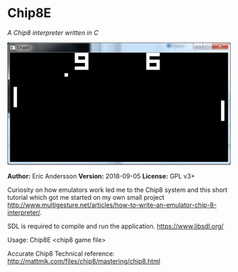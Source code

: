 # Chip8E
<i>A Chip8 interpreter written in C</i>

![alt text](https://github.com/andeeric/Chip8E/blob/master/scrn.png "screenshot of playing Pong using Chip8E")

<b>Author:</b> Eric Andersson
<b>Version:</b> 2018-09-05
<b>License:</b> GPL v3+

Curiosity on how emulators work led me to the Chip8 system and this short tutorial which got me started on my own small project http://www.multigesture.net/articles/how-to-write-an-emulator-chip-8-interpreter/.

SDL is required to compile and run the application. https://www.libsdl.org/

Usage: Chip8E \<chip8 game file\>

Accurate Chip8 Technical reference: http://mattmik.com/files/chip8/mastering/chip8.html
